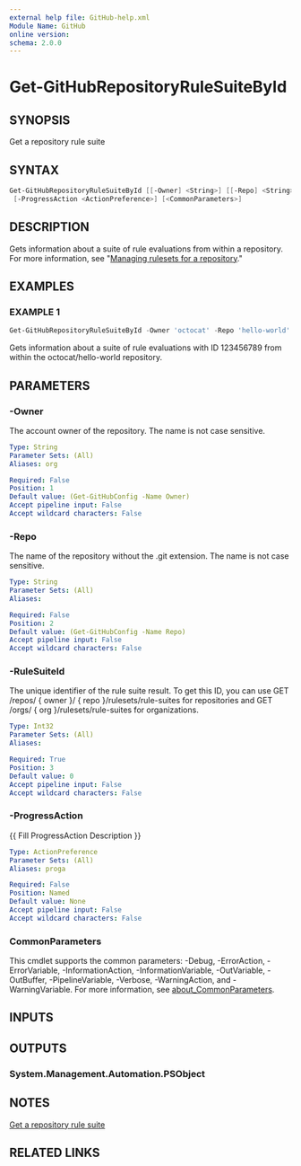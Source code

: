 ```yaml
---
external help file: GitHub-help.xml
Module Name: GitHub
online version:
schema: 2.0.0
---
```


# Get-GitHubRepositoryRuleSuiteById

## SYNOPSIS
Get a repository rule suite

## SYNTAX

```powershell
Get-GitHubRepositoryRuleSuiteById [[-Owner] <String>] [[-Repo] <String>] [-RuleSuiteId] <Int32>
 [-ProgressAction <ActionPreference>] [<CommonParameters>]
```

## DESCRIPTION
Gets information about a suite of rule evaluations from within a repository.
For more information, see "[Managing rulesets for a repository](https://docs.github.com/repositories/configuring-branches-and-merges-in-your-repository/managing-rulesets/managing-rulesets-for-a-repository#viewing-insights-for-rulesets)."

## EXAMPLES

### EXAMPLE 1
```powershell
Get-GitHubRepositoryRuleSuiteById -Owner 'octocat' -Repo 'hello-world' -RuleSuiteId 123456789
```

Gets information about a suite of rule evaluations with ID 123456789 from within the octocat/hello-world repository.

## PARAMETERS

### -Owner
The account owner of the repository.
The name is not case sensitive.

```yaml
Type: String
Parameter Sets: (All)
Aliases: org

Required: False
Position: 1
Default value: (Get-GitHubConfig -Name Owner)
Accept pipeline input: False
Accept wildcard characters: False
```

### -Repo
The name of the repository without the .git extension.
The name is not case sensitive.

```yaml
Type: String
Parameter Sets: (All)
Aliases:

Required: False
Position: 2
Default value: (Get-GitHubConfig -Name Repo)
Accept pipeline input: False
Accept wildcard characters: False
```

### -RuleSuiteId
The unique identifier of the rule suite result.
To get this ID, you can use GET /repos/ { owner }/ { repo }/rulesets/rule-suites for repositories and GET /orgs/ { org }/rulesets/rule-suites for organizations.

```yaml
Type: Int32
Parameter Sets: (All)
Aliases:

Required: True
Position: 3
Default value: 0
Accept pipeline input: False
Accept wildcard characters: False
```

### -ProgressAction
{{ Fill ProgressAction Description }}

```yaml
Type: ActionPreference
Parameter Sets: (All)
Aliases: proga

Required: False
Position: Named
Default value: None
Accept pipeline input: False
Accept wildcard characters: False
```

### CommonParameters
This cmdlet supports the common parameters: -Debug, -ErrorAction, -ErrorVariable, -InformationAction, -InformationVariable, -OutVariable, -OutBuffer, -PipelineVariable, -Verbose, -WarningAction, and -WarningVariable. For more information, see [about_CommonParameters](http://go.microsoft.com/fwlink/?LinkID=113216).

## INPUTS

## OUTPUTS

### System.Management.Automation.PSObject
## NOTES
[Get a repository rule suite](https://docs.github.com/rest/repos/rule-suites#get-a-repository-rule-suite)

## RELATED LINKS

